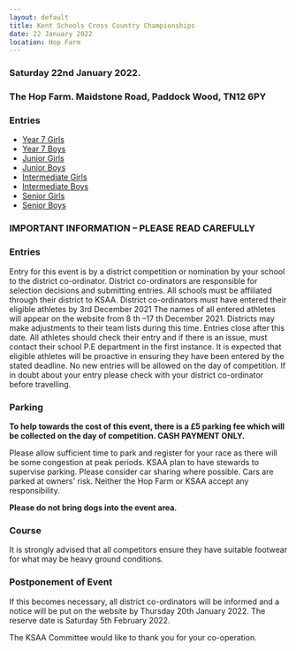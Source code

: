 ```yaml
---
layout: default
title: Kent Schools Cross Country Championships
date: 22 January 2022
location: Hop Farm
---
```


### Saturday 22nd January 2022.

### The Hop Farm. Maidstone Road, Paddock Wood, TN12 6PY

<div class="panel panel-info">
    <div class="panel-heading">
        <h3 class="panel-title">Entries</h3>
    </div>
    <div class="panel-body">
        <ul>
            <li><a href="/files/events/21-22/2022-01-22-kent-schools-cross-country-champs/Year7Girls-RevA.pdf">Year 7 Girls</a></li>
            <li><a href="/files/events/21-22/2022-01-22-kent-schools-cross-country-champs/Year7Boys-RevA.pdf">Year 7 Boys</a></li>
            <li><a href="/files/events/21-22/2022-01-22-kent-schools-cross-country-champs/JuniorGirls-RevA.pdf">Junior Girls</a></li>
            <li><a href="/files/events/21-22/2022-01-22-kent-schools-cross-country-champs/JuniorBoys-RevA.pdf">Junior Boys</a></li>
            <li><a href="/files/events/21-22/2022-01-22-kent-schools-cross-country-champs/InterGirls-RevA.pdf">Intermediate Girls</a></li>
            <li><a href="/files/events/21-22/2022-01-22-kent-schools-cross-country-champs/InterBoys-RevA.pdf">Intermediate Boys</a></li>
            <li><a href="/files/events/21-22/2022-01-22-kent-schools-cross-country-champs/SenGirls-RevA.pdf">Senior Girls</a></li>
            <li><a href="/files/events/21-22/2022-01-22-kent-schools-cross-country-champs/SenBoys-RevA.pdf">Senior Boys</a></li>
        </ul>
    </div>
</div>

### IMPORTANT INFORMATION – PLEASE READ CAREFULLY

### Entries

Entry for this event is by a district competition or nomination by your school to the district
co-ordinator.
District co-ordinators are responsible for selection decisions and submitting entries.
All schools must be affiliated through their district to KSAA.
District co-ordinators must have entered their eligible athletes by 3rd December 2021
The names of all entered athletes will appear on the website from 8 th –17 th December 2021.
Districts may make adjustments to their team lists during this time. Entries close after this
date.
All athletes should check their entry and if there is an issue, must contact their school P.E
department in the first instance.
It is expected that eligible athletes will be proactive in ensuring they have been entered by the stated deadline.
No new entries will be allowed on the day of competition. If in doubt about your entry please
check with your district co-ordinator before travelling.

### Parking

**To help towards the cost of this event, there is a £5 parking fee which will
be collected on the day of competition. CASH PAYMENT ONLY.**

Please allow sufficient time to park and register for your race as there will be some
congestion at peak periods. KSAA plan to have stewards to supervise parking.
Please consider car sharing where possible.
Cars are parked at owners' risk. Neither the Hop Farm or KSAA accept any responsibility.

**Please do not bring dogs into the event area.**

### Course

It is strongly advised that all competitors ensure they have suitable footwear for what may be
heavy ground conditions.

### Postponement of Event

If this becomes necessary, all district co-ordinators will be informed and a notice will be put on the website by Thursday 20th January 2022. The reserve date is Saturday 5th February 2022.

The KSAA Committee would like to thank you for your co-operation.
